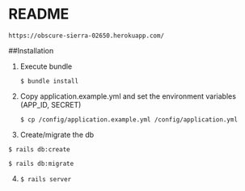 # README

`https://obscure-sierra-02650.herokuapp.com/`

##Installation
1. Execute bundle

    `$ bundle install`

2. Copy application.example.yml and set the environment variables (APP_ID, SECRET)

    `$ cp /config/application.example.yml /config/application.yml`

3. Create/migrate the db

  `$ rails db:create`

  `$ rails db:migrate`

4. `$ rails server`

